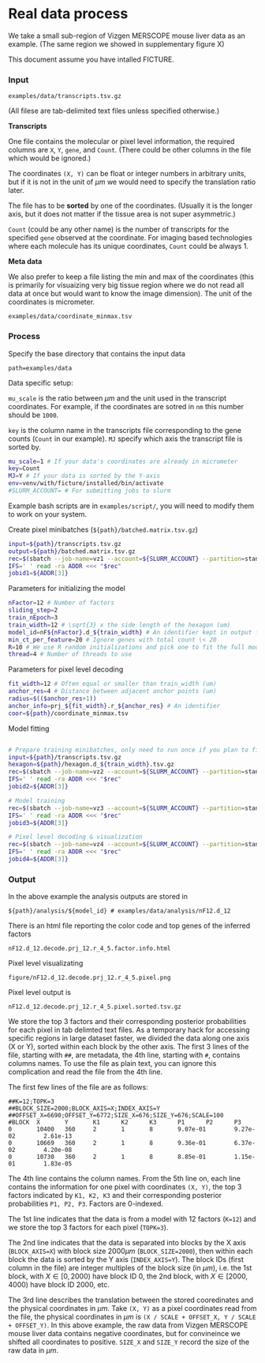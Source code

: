 # Real data process

We take a small sub-region of Vizgen MERSCOPE mouse liver data as an example. (The same region we showed in supplementary figure X)

This document assume you have intalled FICTURE.

### Input

```
examples/data/transcripts.tsv.gz
```
(All filese are tab-delimited text files unless specified otherwise.)

**Transcripts**

One file contains the molecular or pixel level information, the required columns are `X`, `Y`, `gene`, and `Count`. (There could be other columns in the file which would be ignored.)

The coordinates `(X, Y)` can be float or integer numbers in arbitrary units, but if it is not in the unit of $\mu m$ we would need to specify the translation ratio later.

The file has to be **sorted** by one of the coordinates. (Usually it is the longer axis, but it does not matter if the tissue area is not super asymmetric.)

`Count` (could be any other name) is the number of transcripts for the specified `gene` observed at the coordinate. For imaging based technologies where each molecule has its unique coordinates, `Count` could be always 1.

<!-- **Gene list**

Another file contains the (unique) names of genes that should be used in analysis. The required columns is just `gene` (including the header), the naming of genes should match the `gene` column in the transcript file. If your data contain negative control probes or if you would like to remove certain genes this is where you can specify. (If you would like to use all genes present in your input transcript file the gene list is not necessary, but you would need to modify the command in `generic_III.sh` to remove the argument `--feature` ) -->

**Meta data**

We also prefer to keep a file listing the min and max of the coordinates (this is primarily for visuaizing very big tissue region where we do not read all data at once but would want to know the image dimension). The unit of the coordinates is micrometer.
```
examples/data/coordinate_minmax.tsv
```


### Process

Specify the base directory that contains the input data
```
path=examples/data
```

Data specific setup:

`mu_scale` is the ratio between $\mu m$ and the unit used in the transcript coordinates. For example, if the coordinates are sotred in `nm` this number should be `1000`.

`key` is the column name in the transcripts file corresponding to the gene counts (`Count` in our example). `MJ` specify which axis the transcript file is sorted by.


```bash
mu_scale=1 # If your data's coordinates are already in micrometer
key=Count
MJ=Y # If your data is sorted by the Y-axis
env=venv/with/ficture/installed/bin/activate
#SLURM_ACCOUNT= # For submitting jobs to slurm
```

Example bash scripts are in `examples/script/`, you will need to modify them to work on your system.

Create pixel minibatches (`${path}/batched.matrix.tsv.gz`)
```bash
input=${path}/transcripts.tsv.gz
output=${path}/batched.matrix.tsv.gz
rec=$(sbatch --job-name=vz1 --account=${SLURM_ACCOUNT} --partition=standard --cpus-per-task=1 examples/script/generic_I.sh input=${input} output=${output} MJ=${MJ} env=${env} )
IFS=' ' read -ra ADDR <<< "$rec"
jobid1=${ADDR[3]}
```


Parameters for initializing the model
```bash
nFactor=12 # Number of factors
sliding_step=2
train_nEpoch=3
train_width=12 # \sqrt{3} x the side length of the hexagon (um)
model_id=nF${nFactor}.d_${train_width} # An identifier kept in output file names
min_ct_per_feature=20 # Ignore genes with total count \< 20
R=10 # We use R random initializations and pick one to fit the full model
thread=4 # Number of threads to use
```

Parameters for pixel level decoding
```bash
fit_width=12 # Often equal or smaller than train_width (um)
anchor_res=4 # Distance between adjacent anchor points (um)
radius=$(($anchor_res+1))
anchor_info=prj_${fit_width}.r_${anchor_res} # An identifier
coor=${path}/coordinate_minmax.tsv
```

Model fitting
```bash

# Prepare training minibatches, only need to run once if you plan to fit multiple models (say with different number of factors)
input=${path}/transcripts.tsv.gz
hexagon=${path}/hexagon.d_${train_width}.tsv.gz
rec=$(sbatch --job-name=vz2 --account=${SLURM_ACCOUNT} --partition=standard --cpus-per-task=1 examples/script/generic_II.sh env=${env} key=${key} mu_scale=${mu_scale} major_axis=${MJ} path=${path} input=${input} output=${hexagon} width=${train_width} sliding_step=${sliding_step})
IFS=' ' read -ra ADDR <<< "$rec"
jobid2=${ADDR[3]}

# Model training
rec=$(sbatch --job-name=vz3 --account=${SLURM_ACCOUNT} --partition=standard --cpus-per-task=${thread} --dependency=afterok:${jobid2} examples/script/generic_III.sh env=${env} key=${key} mu_scale=${mu_scale} major_axis=${MJ} path=${path} pixel=${input} hexagon=${hexagon} model_id=${model_id} train_width=${train_width} nFactor=${nFactor} R=${R} train_nEpoch=${train_nEpoch} fit_width=${fit_width} anchor_res=${anchor_res} min_ct_per_feature=${min_ct_per_feature} thread=${thread})
IFS=' ' read -ra ADDR <<< "$rec"
jobid3=${ADDR[3]}

# Pixel level decoding & visualization
rec=$(sbatch --job-name=vz4 --account=${SLURM_ACCOUNT} --partition=standard --cpus-per-task=${thread} --dependency=afterok:${jobid3},${jobid1} examples/script/generic_V.sh env=${env} key=${key} mu_scale=${mu_scale} path=${path} model_id=${model_id} anchor_info=${anchor_info} radius=${radius} coor=${coor} thread=${thread})
IFS=' ' read -ra ADDR <<< "$rec"
jobid4=${ADDR[3]}
```

### Output
In the above example the analysis outputs are stored in
```
${path}/analysis/${model_id} # examples/data/analysis/nF12.d_12
```

There is an html file reporting the color code and top genes of the inferred factors
```
nF12.d_12.decode.prj_12.r_4_5.factor.info.html
```

Pixel level visualizating
```
figure/nF12.d_12.decode.prj_12.r_4_5.pixel.png
```

Pixel level output is
```
nF12.d_12.decode.prj_12.r_4_5.pixel.sorted.tsv.gz
```

We store the top 3 factors and their corresponding posterior probabilities for each pixel in tab delimted text files.
As a temporary hack for accessing specific regions in large dataset faster, we divided the data along one axis (X or Y), sorted within each block by the other axis.
The first 3 lines of the file, starting with `##`, are metadata, the 4th line, starting with `#`, contains columns names.
To use the file as plain text, you can ignore this complication and read the file from the 4th line.

The first few lines of the file are as follows:

```
##K=12;TOPK=3
##BLOCK_SIZE=2000;BLOCK_AXIS=X;INDEX_AXIS=Y
##OFFSET_X=6690;OFFSET_Y=6772;SIZE_X=676;SIZE_Y=676;SCALE=100
#BLOCK  X       Y       K1      K2      K3      P1      P2      P3
0       10400   360     2       1       8       9.07e-01        9.27e-02        2.61e-13
0       10669   360     2       1       8       9.36e-01        6.37e-02        4.20e-08
0       10730   360     2       1       8       8.85e-01        1.15e-01        1.83e-05
```

The 4th line contains the column names. From the 5th line on, each line contains the information for one pixel with coordinates `(X, Y)`, the top 3 factors indicated by `K1, K2, K3` and their corresponding posterior probabilities `P1, P2, P3`. Factors are 0-indexed.

The 1st line indicates that the data is from a model with 12 factors (`K=12`) and we store the top 3 factors for each pixel (`TOPK=3`).

The 2nd line indicates that the data is separated into blocks by the X axis (`BLOCK_AXIS=X`) with block size 2000$\mu m$ (`BLOCK_SIZE=2000`), then within each block the data is sorted by the Y axis (`INDEX_AXIS=Y`).
The block IDs (first column in the file) are integer multiples of the block size (in $\mu m$), i.e. the 1st block, with $X \in [0, 2000)$ have block ID 0, the 2nd block, with $X \in [2000, 4000)$ have block ID 2000, etc.


The 3rd line describes the translation between the stored cooredinates and the physical coordinates in $\mu m$.
Take `(X, Y)` as a pixel coordinates read from the file, the physical coordinates in $\mu m$ is `(X / SCALE + OFFSET_X, Y / SCALE + OFFSET_Y)`.
In this above example, the raw data from Vizgen MERSCOPE mouse liver data contains negative coordinates, but for convineince we shifted all coordinates to positive. `SIZE_X` and `SIZE_Y` record the size of the raw data in $\mu m$.
